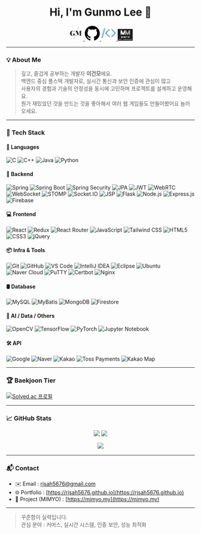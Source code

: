 <h1 align="center">Hi, I'm Gunmo Lee 👋</h1>

<p align="center">
  <a href="https://rjsah5676.github.io">
    <img src="gml.png" width="40px" alt="Portfolio" />
  </a>
  <a href="https://github.com/rjsah5676">
    <img src="github.png" width="40px" alt="GitHub" />
  </a>
  <a href="https://www.acmicpc.net/user/rjsah5676">
    <img src="boj.png" width="40px" alt="Baekjoon" />
  </a>
<a href="https://mimyo.my">
    <img src="mimyo_logo.jpg" width="40px" alt="mimyo" />
  </a>
</p>

---

### 💡 About Me

> 깊고, 즐겁게 공부하는 개발자 **이건모**에요.  
> 백엔드 중심 풀스택 개발자로, 실시간 통신과 보안 인증에 관심이 많고  
> 사용자의 경험과 기술의 안정성을 동시에 고민하며 프로젝트를 설계하고 운영해요.  
> 뭔가 재밌었던 것을 만드는 것을 좋아해서 여러 웹 게임들도 만들어봤어요 놀러오세요.

---

### 🧠 Tech Stack

#### 🧾 Languages
![C](https://img.shields.io/badge/C-%2300599C.svg?style=for-the-badge&logo=c&logoColor=white)
![C++](https://img.shields.io/badge/C++-%2300599C.svg?style=for-the-badge&logo=c%2B%2B&logoColor=white)
![Java](https://img.shields.io/badge/java-%23ED8B00.svg?style=for-the-badge&logo=java&logoColor=white)
![Python](https://img.shields.io/badge/Python-000000?style=for-the-badge&logo=Python&logoColor=white)

#### 🚀 Backend
![Spring](https://img.shields.io/badge/Spring-6DB33F.svg?style=for-the-badge&logo=spring&logoColor=white)
![Spring Boot](https://img.shields.io/badge/Spring_Boot-6DB33F?style=for-the-badge&logo=springboot&logoColor=white)
![Spring Security](https://img.shields.io/badge/Spring_Security-6DB33F?style=for-the-badge&logo=springsecurity&logoColor=white)
![JPA](https://img.shields.io/badge/JPA-%23007ACC.svg?style=for-the-badge&logo=hibernate&logoColor=white)
![JWT](https://img.shields.io/badge/JWT-black?style=for-the-badge&logo=JSON%20web%20tokens)
![WebRTC](https://img.shields.io/badge/WebRTC-333333.svg?style=for-the-badge&logo=webrtc&logoColor=white)
![WebSocket](https://img.shields.io/badge/WebSocket-004880?style=for-the-badge&logo=websockets&logoColor=white)
![STOMP](https://img.shields.io/badge/STOMP-%23F29111.svg?style=for-the-badge&logo=stomp&logoColor=white)
![Socket.IO](https://img.shields.io/badge/Socket.IO-010101.svg?style=for-the-badge&logo=socket.io&logoColor=white)
![JSP](https://img.shields.io/badge/JSP-%23F7DF1E.svg?style=for-the-badge&logo=java&logoColor=black)
![Flask](https://img.shields.io/badge/Flask-000000.svg?style=for-the-badge&logo=flask&logoColor=white)
![Node.js](https://img.shields.io/badge/Node.js-339933.svg?style=for-the-badge&logo=node.js&logoColor=white)
![Express.js](https://img.shields.io/badge/Express.js-%23404d59.svg?style=for-the-badge&logo=express&logoColor=%2361DAFB)
![Firebase](https://img.shields.io/badge/Firebase-FFCA28.svg?style=for-the-badge&logo=firebase&logoColor=black)

#### 💻 Frontend
![React](https://img.shields.io/badge/react-%2320232a.svg?style=for-the-badge&logo=react&logoColor=%2361DAFB)
![Redux](https://img.shields.io/badge/redux-%23593d88.svg?style=for-the-badge&logo=redux&logoColor=white)
![React Router](https://img.shields.io/badge/React_Router-CA4245?style=for-the-badge&logo=react-router&logoColor=white)
![JavaScript](https://img.shields.io/badge/javascript-%23323330.svg?style=for-the-badge&logo=javascript&logoColor=%23F7DF1E)
![Tailwind CSS](https://img.shields.io/badge/tailwindcss-06B6D4.svg?style=for-the-badge&logo=tailwind-css&logoColor=white)
![HTML5](https://img.shields.io/badge/HTML5-E34F26.svg?style=for-the-badge&logo=html5&logoColor=white)
![CSS3](https://img.shields.io/badge/CSS3-1572B6.svg?style=for-the-badge&logo=css3&logoColor=white)
![jQuery](https://img.shields.io/badge/jQuery-0769AD.svg?style=for-the-badge&logo=jquery&logoColor=white)

#### 📦 Infra & Tools
![Git](https://img.shields.io/badge/git-%23F05033.svg?style=for-the-badge&logo=git&logoColor=white)
![GitHub](https://img.shields.io/badge/github-%23121011.svg?style=for-the-badge&logo=github&logoColor=white)
![VS Code](https://img.shields.io/badge/VS%20Code-0078d7.svg?style=for-the-badge&logo=visual-studio-code&logoColor=white)
![IntelliJ IDEA](https://img.shields.io/badge/IntelliJ_IDEA-000000.svg?style=for-the-badge&logo=intellij-idea&logoColor=white)
![Eclipse](https://img.shields.io/badge/Eclipse-FE7A16.svg?style=for-the-badge&logo=Eclipse&logoColor=white)
![Ubuntu](https://img.shields.io/badge/ubuntu-E95420.svg?style=for-the-badge&logo=ubuntu&logoColor=white)
![Naver Cloud](https://img.shields.io/badge/naver%20cloud-03C75A?style=for-the-badge&logoColor=white)
![PuTTY](https://img.shields.io/badge/PuTTY-02303A.svg?style=for-the-badge&logo=putty&logoColor=white)
![Certbot](https://img.shields.io/badge/Certbot-003A70.svg?style=for-the-badge&logo=letsencrypt&logoColor=white)
![Nginx](https://img.shields.io/badge/Nginx-009639.svg?style=for-the-badge&logo=nginx&logoColor=white)

#### 🛢️ Database
![MySQL](https://img.shields.io/badge/mysql-%2300f.svg?style=for-the-badge&logo=mysql&logoColor=white)
![MyBatis](https://img.shields.io/badge/MyBatis-DB0000.svg?style=for-the-badge&logo=MyBatis&logoColor=white)
![MongoDB](https://img.shields.io/badge/MongoDB-4EA94B.svg?style=for-the-badge&logo=mongodb&logoColor=white)
![Firestore](https://img.shields.io/badge/Firestore-FFCA28.svg?style=for-the-badge&logo=firebase&logoColor=black)

#### 🧪 AI / Data / Others
![OpenCV](https://img.shields.io/badge/OpenCV-white?style=for-the-badge&logo=opencv&logoColor=black)
![TensorFlow](https://img.shields.io/badge/TensorFlow-FF6F00?style=for-the-badge&logo=tensorflow&logoColor=white)
![PyTorch](https://img.shields.io/badge/PyTorch-EE4C2C?style=for-the-badge&logo=pytorch&logoColor=white)
![Jupyter Notebook](https://img.shields.io/badge/Jupyter_Notebook-F37626.svg?style=for-the-badge&logo=jupyter&logoColor=white)

#### 🛠️ API
![Google](https://img.shields.io/badge/Google-4285F4.svg?style=for-the-badge&logo=google&logoColor=white)
![Naver](https://img.shields.io/badge/Naver-03C75A.svg?style=for-the-badge&logo=naver&logoColor=white)
![Kakao](https://img.shields.io/badge/Kakao-FFCD00.svg?style=for-the-badge&logo=kakao&logoColor=black)
![Toss Payments](https://img.shields.io/badge/Toss_Payments-0064FF.svg?style=for-the-badge&logo=toss&logoColor=white)
![Kakao Map](https://img.shields.io/badge/Kakao_Map-FFCD00.svg?style=for-the-badge&logo=kakaotalk&logoColor=black)

---

### 🏆 Baekjoon Tier

[![Solved.ac 프로필](http://mazassumnida.wtf/api/v2/generate_badge?boj=rjsah5676)](https://solved.ac/rjsah5676)

---

### 📈 GitHub Stats

<p align="center">
  <img src="https://github-readme-stats.vercel.app/api?username=rjsah5676&show_icons=true&theme=tokyonight" height="160px"/>
  <img src="https://github-readme-stats.vercel.app/api/top-langs/?username=rjsah5676&layout=compact&theme=tokyonight" height="160px"/>
</p>

<p align="center">
  <img src="https://streak-stats.demolab.com?user=rjsah5676&theme=tokyonight" height="150px"/>
</p>

---

### 📬 Contact

- ✉️ Email : rjsah5676@gmail.com  
- 🌐 Portfolio : [https://rjsah5676.github.io](https://rjsah5676.github.io)  
- 🧵 Project (MIMYO) : [https://mimyo.my](https://mimyo.my)

---

> 꾸준함이 실력입니다.  
> 관심 분야 : 커머스, 실시간 시스템, 인증 보안, 성능 최적화

